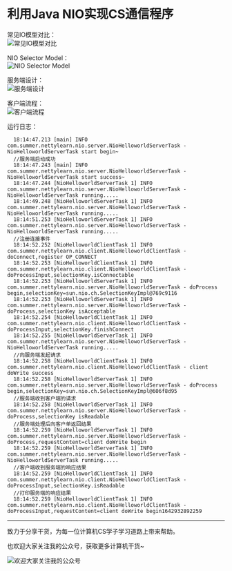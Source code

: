 # 利用Java NIO实现CS通信程序

常见IO模型对比：   
![常见IO模型对比](https://github.com/xiajunhust/tinywheel/blob/main/CS%E9%80%9A%E4%BF%A1%E7%A8%8B%E5%BA%8F/%E5%B8%B8%E8%A7%81IO%E6%A8%A1%E5%9E%8B%E5%AF%B9%E6%AF%94.png)

NIO Selector Model：   
![NIO Selector Model](https://github.com/xiajunhust/tinywheel/blob/main/CS%E9%80%9A%E4%BF%A1%E7%A8%8B%E5%BA%8F/NIO%20Selector%20Model.png)

服务端设计：   
![服务端设计](https://github.com/xiajunhust/tinywheel/blob/main/CS%E9%80%9A%E4%BF%A1%E7%A8%8B%E5%BA%8F/%E6%9C%8D%E5%8A%A1%E7%AB%AF%E8%AE%BE%E8%AE%A1.png)

客户端流程：  
![客户端流程](https://github.com/xiajunhust/tinywheel/blob/main/CS%E9%80%9A%E4%BF%A1%E7%A8%8B%E5%BA%8F/%E5%AE%A2%E6%88%B7%E7%AB%AF%E8%AE%BE%E8%AE%A1.png)

运行日志：  

      18:14:47.213 [main] INFO com.summer.nettylearn.nio.server.NioHelloworldServerTask - NioHelloworldServerTask start begin~
      //服务端启动成功
      18:14:47.243 [main] INFO com.summer.nettylearn.nio.server.NioHelloworldServerTask - NioHelloworldServerTask start success~
      18:14:47.244 [NioHelloworldServerTask 1] INFO com.summer.nettylearn.nio.server.NioHelloworldServerTask - NioHelloworldServerTask running.....
      18:14:49.248 [NioHelloworldServerTask 1] INFO com.summer.nettylearn.nio.server.NioHelloworldServerTask - NioHelloworldServerTask running.....
      18:14:51.253 [NioHelloworldServerTask 1] INFO com.summer.nettylearn.nio.server.NioHelloworldServerTask - NioHelloworldServerTask running.....
      //注册连接事件
      18:14:52.252 [NioHelloworldClientTask 1] INFO com.summer.nettylearn.nio.client.NioHelloworldClientTask - doConnect,register OP_CONNECT
      18:14:52.253 [NioHelloworldClientTask 1] INFO com.summer.nettylearn.nio.client.NioHelloworldClientTask - doProcessInput,selectionKey.isConnectable
      18:14:52.253 [NioHelloworldServerTask 1] INFO com.summer.nettylearn.nio.server.NioHelloworldServerTask - doProcess begin,selectionKey=sun.nio.ch.SelectionKeyImpl@769c9116
      18:14:52.253 [NioHelloworldServerTask 1] INFO com.summer.nettylearn.nio.server.NioHelloworldServerTask - doProcess,selectionKey isAcceptable
      18:14:52.254 [NioHelloworldClientTask 1] INFO com.summer.nettylearn.nio.client.NioHelloworldClientTask - doProcessInput,selectionKey.finishConnect
      18:14:52.255 [NioHelloworldServerTask 1] INFO com.summer.nettylearn.nio.server.NioHelloworldServerTask - NioHelloworldServerTask running.....
      //向服务端发起请求
      18:14:52.258 [NioHelloworldClientTask 1] INFO com.summer.nettylearn.nio.client.NioHelloworldClientTask - client doWrite success
      18:14:52.258 [NioHelloworldServerTask 1] INFO com.summer.nettylearn.nio.server.NioHelloworldServerTask - doProcess begin,selectionKey=sun.nio.ch.SelectionKeyImpl@606f8d95
      //服务端收到客户端的请求
      18:14:52.258 [NioHelloworldServerTask 1] INFO com.summer.nettylearn.nio.server.NioHelloworldServerTask - doProcess,selectionKey isReadable
      //服务端处理后向客户单返回结果
      18:14:52.259 [NioHelloworldServerTask 1] INFO com.summer.nettylearn.nio.server.NioHelloworldServerTask - doProcess,requestContent=client doWrite begin
      18:14:52.259 [NioHelloworldServerTask 1] INFO com.summer.nettylearn.nio.server.NioHelloworldServerTask - NioHelloworldServerTask running.....
      //客户端收到服务端的响应结果
      18:14:52.259 [NioHelloworldClientTask 1] INFO com.summer.nettylearn.nio.client.NioHelloworldClientTask - doProcessInput,selectionKey.isReadable
      //打印服务端的响应结果
      18:14:52.259 [NioHelloworldClientTask 1] INFO com.summer.nettylearn.nio.client.NioHelloworldClientTask - doProcessInput,requestContent=client doWrite begin1642932892259

---

致力于分享干货，为每一位计算机CS学子学习道路上带来帮助。

也欢迎大家关注我的公众号，获取更多计算机干货~

![欢迎大家关注我的公众号](https://github.com/xiajunhust/awosome-cs/blob/main/QR-CODE.jpg)

